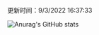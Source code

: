
  更新时间：9/3/2022 16:37:33
	
  ![Anurag's GitHub stats](https://github-readme-stats.vercel.app/api?username=chendj89&theme=gruvbox&show_icons=true)